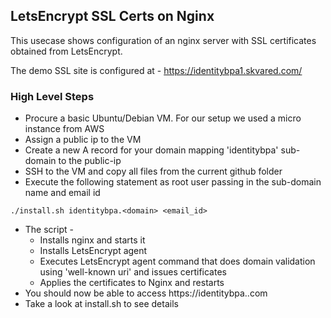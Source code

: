 
## LetsEncrypt SSL Certs on Nginx

This usecase shows configuration of an nginx server with SSL certificates obtained from LetsEncrypt.

The demo SSL site is configured at - 
https://identitybpa1.skvared.com/

### High Level Steps
* Procure a basic Ubuntu/Debian VM. For our setup we used a micro instance from AWS
* Assign a public ip to the VM 
* Create a new A record for your domain mapping 'identitybpa' sub-domain to the public-ip
* SSH to the VM and copy all files from the current github folder
* Execute the following statement as root user passing in the sub-domain name and email id
``` 
./install.sh identitybpa.<domain> <email_id>
```
* The script - 
  * Installs nginx and starts it
  * Installs LetsEncrypt agent 
  * Executes LetsEncrypt agent command that does domain validation using 'well-known uri' and issues certificates
  * Applies the certificates to Nginx and restarts
* You should now be able to access https://identitybpa.<domain>.com
* Take a look at install.sh to see details

